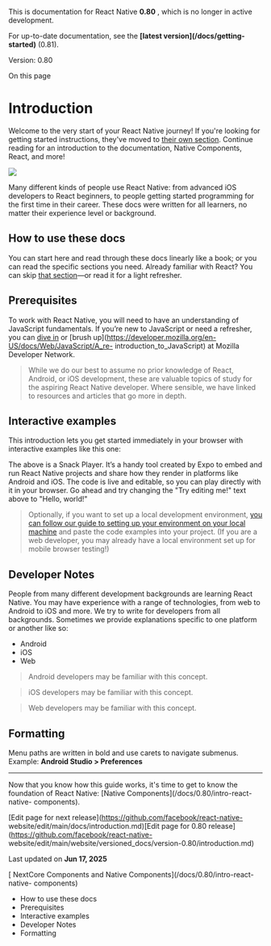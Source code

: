 This is documentation for React Native **0.80** , which is no longer in active
development.

For up-to-date documentation, see the **[latest version](/docs/getting-
started)** (0.81).

Version: 0.80

On this page

# Introduction

Welcome to the very start of your React Native journey! If you're looking for
getting started instructions, they've moved to [their own
section](environment-setup). Continue reading for an introduction to the
documentation, Native Components, React, and more!

![ ](/docs/assets/p_android-ios-devices.svg)

Many different kinds of people use React Native: from advanced iOS developers
to React beginners, to people getting started programming for the first time
in their career. These docs were written for all learners, no matter their
experience level or background.

## How to use these docs​

You can start here and read through these docs linearly like a book; or you
can read the specific sections you need. Already familiar with React? You can
skip [that section](/docs/0.80/intro-react)—or read it for a light refresher.

## Prerequisites​

To work with React Native, you will need to have an understanding of
JavaScript fundamentals. If you’re new to JavaScript or need a refresher, you
can [dive in](https://developer.mozilla.org/en-US/docs/Web/JavaScript) or
[brush up](https://developer.mozilla.org/en-US/docs/Web/JavaScript/A_re-
introduction_to_JavaScript) at Mozilla Developer Network.

> While we do our best to assume no prior knowledge of React, Android, or iOS
> development, these are valuable topics of study for the aspiring React
> Native developer. Where sensible, we have linked to resources and articles
> that go more in depth.

## Interactive examples​

This introduction lets you get started immediately in your browser with
interactive examples like this one:

The above is a Snack Player. It’s a handy tool created by Expo to embed and
run React Native projects and share how they render in platforms like Android
and iOS. The code is live and editable, so you can play directly with it in
your browser. Go ahead and try changing the "Try editing me!" text above to
"Hello, world!"

> Optionally, if you want to set up a local development environment, [you can
> follow our guide to setting up your environment on your local
> machine](/docs/0.80/set-up-your-environment) and paste the code examples
> into your project. (If you are a web developer, you may already have a local
> environment set up for mobile browser testing!)

## Developer Notes​

People from many different development backgrounds are learning React Native.
You may have experience with a range of technologies, from web to Android to
iOS and more. We try to write for developers from all backgrounds. Sometimes
we provide explanations specific to one platform or another like so:

  * Android
  * iOS
  * Web

> Android developers may be familiar with this concept.

> iOS developers may be familiar with this concept.

> Web developers may be familiar with this concept.

## Formatting​

Menu paths are written in bold and use carets to navigate submenus. Example:
**Android Studio > Preferences**

* * *

Now that you know how this guide works, it's time to get to know the
foundation of React Native: [Native Components](/docs/0.80/intro-react-native-
components).

[Edit page for next release](https://github.com/facebook/react-native-
website/edit/main/docs/introduction.md)[Edit page for 0.80
release](https://github.com/facebook/react-native-
website/edit/main/website/versioned_docs/version-0.80/introduction.md)

Last updated on **Jun 17, 2025**

[ NextCore Components and Native Components](/docs/0.80/intro-react-native-
components)

  * How to use these docs
  * Prerequisites
  * Interactive examples
  * Developer Notes
  * Formatting


